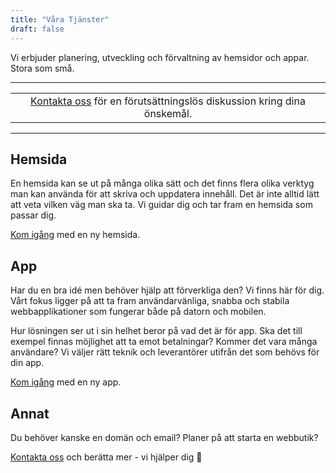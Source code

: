 ```yaml
---
title: "Våra Tjänster"
draft: false
---
```


Vi erbjuder planering, utveckling och förvaltning av hemsidor och appar. Stora som små.

---

|                                                                                    |
| :--------------------------------------------------------------------------------: |
| [Kontakta oss](/contact/) för en förutsättningslös diskussion kring dina önskemål. |

---

## Hemsida

En hemsida kan se ut på många olika sätt och det finns flera olika verktyg man kan använda för att skriva och uppdatera innehåll. Det är inte alltid lätt att veta vilken väg man ska ta. Vi guidar dig och tar fram en hemsida som passar dig.

[Kom igång](mailto:hej@wijk.works?subject=Jag%20vill%20ha%20en%20ny%20hemsida) med en ny hemsida.

## App

Har du en bra idé men behöver hjälp att förverkliga den? Vi finns här för dig. Vårt fokus ligger på att ta fram användarvänliga, snabba och stabila webbapplikationer som fungerar både på datorn och mobilen.

Hur lösningen ser ut i sin helhet beror på vad det är för app. Ska det till exempel finnas möjlighet att ta emot betalningar? Kommer det vara många användare? Vi väljer rätt teknik och leverantörer utifrån det som behövs för din app.

[Kom igång](mailto:hej@wijk.works?subject=Jag%20vill%20ha%20en%20ny%20app) med en ny app.

## Annat

Du behöver kanske en domän och email? Planer på att starta en webbutik?

[Kontakta oss](/contact/) och berätta mer - vi hjälper dig 🙂
